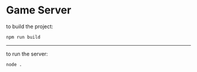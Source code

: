 # Game Server

to build the project:
```bash
npm run build
``` 
---

to run the server:
```bash
node .
```